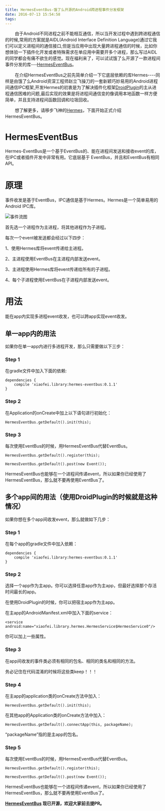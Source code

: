 ```yaml
---
title: HermesEventBus-饿了么开源的Android跨进程事件分发框架
date: 2016-07-13 15:54:58
tags:
---
```

&nbsp;&nbsp;&nbsp;&nbsp;&nbsp;&nbsp;&nbsp;&nbsp;由于Android不同进程之前不能相互通信，所以当开发过程中遇到跨进程通信的时候,常用的方案就是AIDL(Android Interface Definition Language)通过它我们可以定义进程间的通信接口,但是当应用中出现大量跨进程通信的时候，比如你想体验一下插件化开发或者特殊需求在单应用中需要开多个进程，那么写过AIDL的同学都会有痛不欲生的感觉。现在福利来了，可以试试饿了么开源了一款进程间事件分发的库---[HermesEventBus](https://github.com/eleme/HermesEventBus)。

<!-- more -->

&nbsp;&nbsp;&nbsp;&nbsp;&nbsp;&nbsp;&nbsp;&nbsp;在介绍HermesEventBus之前先简单介绍一下它底层依赖的库Hermes----同样是由饿了么Android资深工程师赵立飞操刀的一套新颖巧妙易用的Android进程间通信IPC框架,开发Hermes的初衷是为了解决插件化框架[DroidPlugin](https://github.com/DroidPluginTeam/DroidPlugin)的主从进程通信困难的问题,最后实现的效果是将进程间通信变的像调用本地函数一样方便简单，并且支持进程间函数回调和垃圾回收。

&nbsp;&nbsp;&nbsp;&nbsp;&nbsp;&nbsp;&nbsp;&nbsp;想了解更多，请移步飞神的[Hermes](https://github.com/Xiaofei-it/Hermes)，下面开始正式介绍HermesEventBus。

# HermesEventBus

Hermes-EventBus是一个基于EventBus的、能在进程间发送和接收event的库，在IPC或者插件开发中非常有用。它底层基于
EventBus，并且和EventBus有相同API。

# 原理

事件收发是基于EventBus，IPC通信是基于Hermes。Hermes是一个简单易用的Android IPC库。

![事件流图](http://7o4zmy.com1.z0.glb.clouddn.com/figure.png)

首先选一个进程作为主进程，将其他进程作为子进程。

每次一个event被发送都会经过以下四步：

1、使用Hermes库将event传递给主进程。

2、主进程使用EventBus在主进程内部发送event。

3、主进程使用Hermes库将event传递给所有的子进程。

4、每个子进程使用EventBus在子进程内部发送event。

# 用法

能在app内实现多进程event收发，也可以跨app实现event收发。

## 单一app内的用法

如果你在单一app内进行多进程开发，那么只需要做以下三步：

### Step 1

在gradle文件中加入下面的依赖:

```
dependencies {
    compile 'xiaofei.library:hermes-eventbus:0.1.1'
}
```


### Step 2

在Application的onCreate中加上以下语句进行初始化：

```
HermesEventBus.getDefault().init(this);
```

### Step 3

每次使用EventBus的时候，用HermesEventBus代替EventBus。

```
HermesEventBus.getDefault().register(this);

HermesEventBus.getDefault().post(new Event());
```

HermesEventBus也能够在一个进程间传递event，所以如果你已经使用了HermesEventBus，那么就不要再使用EventBus了。

## 多个app间的用法（使用DroidPlugin的时候就是这种情况）

如果你想在多个app间收发event，那么就做如下几步：

### Step 1

在每个app的gradle文件中加入依赖：

```
dependencies {
    compile 'xiaofei.library:hermes-eventbus:0.1.1'
}
```


### Step 2

选择一个app作为主app。你可以选择任意app作为主app，但最好选择那个存活时间最长的app。

在使用DroidPlugin的时候，你可以把宿主app作为主app。

在主app的AndroidManifest.xml中加入下面的service：

```
<service android:name="xiaofei.library.hermes.HermesService$HermesService0"/>
```

你可以加上一些属性。

### Step 3

在app间收发的事件类必须有相同的包名、相同的类名和相同的方法。

务必记住在代码混淆的时候将这些类keep！！！

### Step 4

在主app的application类的onCreate方法中加入：

```
HermesEventBus.getDefault().init(this);
```

在其他app的Application类的onCreate方法中加入：

```
HermesEventBus.getDefault().connectApp(this, packageName);
```

“packageName”指的是主app的包名。

### Step 5

每次使用EventBus的时候，用HermesEventBus代替EventBus。

```
HermesEventBus.getDefault().register(this);

HermesEventBus.getDefault().post(new Event());
```

HermesEventBus也能够在一个进程间传递event，所以如果你已经使用了HermesEventBus，那么就不要再使用EventBus了。



**[HermesEventBus](https://github.com/eleme/HermesEventBus) 现已开源，欢迎大家前去提PR。**







